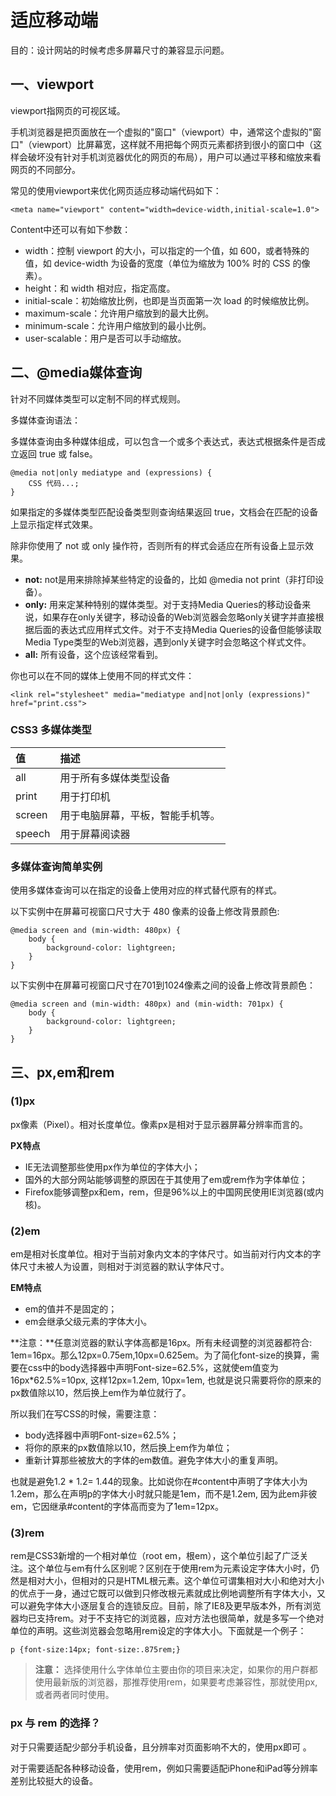 # 适应移动端

目的：设计网站的时候考虑多屏幕尺寸的兼容显示问题。

## 一、viewport

viewport指网页的可视区域。

手机浏览器是把页面放在一个虚拟的"窗口"（viewport）中，通常这个虚拟的"窗口"（viewport）比屏幕宽，这样就不用把每个网页元素都挤到很小的窗口中（这样会破坏没有针对手机浏览器优化的网页的布局），用户可以通过平移和缩放来看网页的不同部分。 

常见的使用viewport来优化网页适应移动端代码如下：

```
<meta name="viewport" content="width=device-width,initial-scale=1.0">
```

Content中还可以有如下参数：

- width：控制 viewport 的大小，可以指定的一个值，如 600，或者特殊的值，如 device-width 为设备的宽度（单位为缩放为 100% 时的 CSS 的像素）。
- height：和 width 相对应，指定高度。
- initial-scale：初始缩放比例，也即是当页面第一次 load 的时候缩放比例。
- maximum-scale：允许用户缩放到的最大比例。
- minimum-scale：允许用户缩放到的最小比例。
- user-scalable：用户是否可以手动缩放。

## 二、@media媒体查询

 针对不同媒体类型可以定制不同的样式规则。

多媒体查询语法：

多媒体查询由多种媒体组成，可以包含一个或多个表达式，表达式根据条件是否成立返回 true 或 false。 

```
@media not|only mediatype and (expressions) {
    CSS 代码...;
}
```

如果指定的多媒体类型匹配设备类型则查询结果返回 true，文档会在匹配的设备上显示指定样式效果。

除非你使用了 not 或 only 操作符，否则所有的样式会适应在所有设备上显示效果。

- **not:** not是用来排除掉某些特定的设备的，比如 @media not print（非打印设备）。
- **only:** 用来定某种特别的媒体类型。对于支持Media Queries的移动设备来说，如果存在only关键字，移动设备的Web浏览器会忽略only关键字并直接根据后面的表达式应用样式文件。对于不支持Media Queries的设备但能够读取Media Type类型的Web浏览器，遇到only关键字时会忽略这个样式文件。
- **all:** 所有设备，这个应该经常看到。

你也可以在不同的媒体上使用不同的样式文件：

```
<link rel="stylesheet" media="mediatype and|not|only (expressions)" href="print.css">
```

### CSS3 多媒体类型

| 值     | 描述                             |
| :----- | :------------------------------- |
| all    | 用于所有多媒体类型设备           |
| print  | 用于打印机                       |
| screen | 用于电脑屏幕，平板，智能手机等。 |
| speech | 用于屏幕阅读器                   |

### 多媒体查询简单实例

使用多媒体查询可以在指定的设备上使用对应的样式替代原有的样式。

以下实例中在屏幕可视窗口尺寸大于 480 像素的设备上修改背景颜色:

```
@media screen and (min-width: 480px) {
    body {
        background-color: lightgreen;
    }
}
```

以下实例中在屏幕可视窗口尺寸在701到1024像素之间的设备上修改背景颜色：

```
@media screen and (min-width: 480px) and (min-width: 701px) {
    body {
        background-color: lightgreen;
    }
}
```

## 三、px,em和rem

### (1)px

px像素（Pixel）。相对长度单位。像素px是相对于显示器屏幕分辨率而言的。

**PX特点**

- IE无法调整那些使用px作为单位的字体大小；
- 国外的大部分网站能够调整的原因在于其使用了em或rem作为字体单位；
- Firefox能够调整px和em，rem，但是96%以上的中国网民使用IE浏览器(或内核)。

### (2)em

em是相对长度单位。相对于当前对象内文本的字体尺寸。如当前对行内文本的字体尺寸未被人为设置，则相对于浏览器的默认字体尺寸。

**EM特点**

- em的值并不是固定的；
- em会继承父级元素的字体大小。

**注意：**任意浏览器的默认字体高都是16px。所有未经调整的浏览器都符合: 1em=16px。那么12px=0.75em,10px=0.625em。为了简化font-size的换算，需要在css中的body选择器中声明Font-size=62.5%，这就使em值变为 16px*62.5%=10px, 这样12px=1.2em, 10px=1em, 也就是说只需要将你的原来的px数值除以10，然后换上em作为单位就行了。

所以我们在写CSS的时候，需要注意：

- body选择器中声明Font-size=62.5%；
- 将你的原来的px数值除以10，然后换上em作为单位；
- 重新计算那些被放大的字体的em数值。避免字体大小的重复声明。

也就是避免1.2 * 1.2= 1.44的现象。比如说你在#content中声明了字体大小为1.2em，那么在声明p的字体大小时就只能是1em，而不是1.2em, 因为此em非彼em，它因继承#content的字体高而变为了1em=12px。

### (3)rem

rem是CSS3新增的一个相对单位（root em，根em），这个单位引起了广泛关注。这个单位与em有什么区别呢？区别在于使用rem为元素设定字体大小时，仍然是相对大小，但相对的只是HTML根元素。这个单位可谓集相对大小和绝对大小的优点于一身，通过它既可以做到只修改根元素就成比例地调整所有字体大小，又可以避免字体大小逐层复合的连锁反应。目前，除了IE8及更早版本外，所有浏览器均已支持rem。对于不支持它的浏览器，应对方法也很简单，就是多写一个绝对单位的声明。这些浏览器会忽略用rem设定的字体大小。下面就是一个例子：

```
p {font-size:14px; font-size:.875rem;}
```

> **注意：** 选择使用什么字体单位主要由你的项目来决定，如果你的用户群都使用最新版的浏览器，那推荐使用rem，如果要考虑兼容性，那就使用px,或者两者同时使用。

### px 与 rem 的选择？

对于只需要适配少部分手机设备，且分辨率对页面影响不大的，使用px即可 。

对于需要适配各种移动设备，使用rem，例如只需要适配iPhone和iPad等分辨率差别比较挺大的设备。

